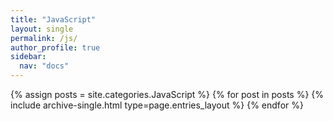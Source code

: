 ```yaml
---
title: "JavaScript"
layout: single
permalink: /js/
author_profile: true
sidebar:
  nav: "docs"
---
```


{% assign posts = site.categories.JavaScript %}
{% for post in posts %} {% include archive-single.html type=page.entries_layout %} {% endfor %}
